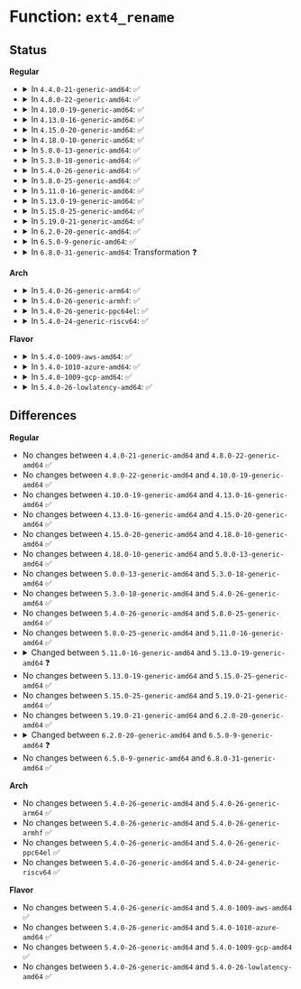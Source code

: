 # Function: <code>ext4_rename</code>

## Status
<b>Regular</b>
<ul>
<li>
<details>
<summary>In <code>4.4.0-21-generic-amd64</code>: ✅</summary>

```c
int ext4_rename(struct inode * old_dir, struct dentry * old_dentry, struct inode * new_dir, struct dentry * new_dentry, unsigned int flags)
```

```json
{
  "name": "ext4_rename",
  "collision_type": "Unique Static",
  "inline_type": "No",
  "funcs": [
    {
      "addr": 18446744071581627760,
      "name": "ext4_rename",
      "external": false,
      "loc": "fs/ext4/namei.c:3473",
      "file": "fs/ext4/namei.c",
      "inline": "seen, unknown",
      "caller_inline": [],
      "caller_func": [
        "fs/ext4/namei.c:ext4_rename2"
      ]
    }
  ],
  "symbols": [
    {
      "addr": 18446744071581627760,
      "name": "ext4_rename",
      "section": ".text",
      "bind": "STB_LOCAL",
      "size": 2280
    }
  ]
}
```
</details>
</li>
<li>
<details>
<summary>In <code>4.8.0-22-generic-amd64</code>: ✅</summary>

```c
int ext4_rename(struct inode * old_dir, struct dentry * old_dentry, struct inode * new_dir, struct dentry * new_dentry, unsigned int flags)
```

```json
{
  "name": "ext4_rename",
  "collision_type": "Unique Static",
  "inline_type": "No",
  "funcs": [
    {
      "addr": 18446744071581820368,
      "name": "ext4_rename",
      "external": false,
      "loc": "fs/ext4/namei.c:3502",
      "file": "fs/ext4/namei.c",
      "inline": "seen, unknown",
      "caller_inline": [],
      "caller_func": [
        "fs/ext4/namei.c:ext4_rename2"
      ]
    }
  ],
  "symbols": [
    {
      "addr": 18446744071581820368,
      "name": "ext4_rename",
      "section": ".text",
      "bind": "STB_LOCAL",
      "size": 2410
    }
  ]
}
```
</details>
</li>
<li>
<details>
<summary>In <code>4.10.0-19-generic-amd64</code>: ✅</summary>

```c
int ext4_rename(struct inode * old_dir, struct dentry * old_dentry, struct inode * new_dir, struct dentry * new_dentry, unsigned int flags)
```

```json
{
  "name": "ext4_rename",
  "collision_type": "Unique Static",
  "inline_type": "No",
  "funcs": [
    {
      "addr": 18446744071581909712,
      "name": "ext4_rename",
      "external": false,
      "loc": "fs/ext4/namei.c:3504",
      "file": "fs/ext4/namei.c",
      "inline": "seen, unknown",
      "caller_inline": [],
      "caller_func": [
        "fs/ext4/namei.c:ext4_rename2"
      ]
    }
  ],
  "symbols": [
    {
      "addr": 18446744071581909712,
      "name": "ext4_rename",
      "section": ".text",
      "bind": "STB_LOCAL",
      "size": 2294
    }
  ]
}
```
</details>
</li>
<li>
<details>
<summary>In <code>4.13.0-16-generic-amd64</code>: ✅</summary>

```c
int ext4_rename(struct inode * old_dir, struct dentry * old_dentry, struct inode * new_dir, struct dentry * new_dentry, unsigned int flags)
```

```json
{
  "name": "ext4_rename",
  "collision_type": "Unique Static",
  "inline_type": "No",
  "funcs": [
    {
      "addr": 18446744071582105504,
      "name": "ext4_rename",
      "external": false,
      "loc": "fs/ext4/namei.c:3492",
      "file": "fs/ext4/namei.c",
      "inline": "seen, unknown",
      "caller_inline": [],
      "caller_func": [
        "fs/ext4/namei.c:ext4_rename2"
      ]
    }
  ],
  "symbols": [
    {
      "addr": 18446744071582105504,
      "name": "ext4_rename",
      "section": ".text",
      "bind": "STB_LOCAL",
      "size": 2258
    }
  ]
}
```
</details>
</li>
<li>
<details>
<summary>In <code>4.15.0-20-generic-amd64</code>: ✅</summary>

```c
int ext4_rename(struct inode * old_dir, struct dentry * old_dentry, struct inode * new_dir, struct dentry * new_dentry, unsigned int flags)
```

```json
{
  "name": "ext4_rename",
  "collision_type": "Unique Static",
  "inline_type": "No",
  "funcs": [
    {
      "addr": 18446744071582254544,
      "name": "ext4_rename",
      "external": false,
      "loc": "fs/ext4/namei.c:3488",
      "file": "fs/ext4/namei.c",
      "inline": "seen, unknown",
      "caller_inline": [],
      "caller_func": []
    }
  ],
  "symbols": [
    {
      "addr": 18446744071582254544,
      "name": "ext4_rename",
      "section": ".text",
      "bind": "STB_LOCAL",
      "size": 2144
    }
  ]
}
```
</details>
</li>
<li>
<details>
<summary>In <code>4.18.0-10-generic-amd64</code>: ✅</summary>

```c
int ext4_rename(struct inode * old_dir, struct dentry * old_dentry, struct inode * new_dir, struct dentry * new_dentry, unsigned int flags)
```

```json
{
  "name": "ext4_rename",
  "collision_type": "Unique Static",
  "inline_type": "No",
  "funcs": [
    {
      "addr": 18446744071582442912,
      "name": "ext4_rename",
      "external": false,
      "loc": "fs/ext4/namei.c:3460",
      "file": "fs/ext4/namei.c",
      "inline": "seen, unknown",
      "caller_inline": [],
      "caller_func": [
        "fs/ext4/namei.c:ext4_rename2"
      ]
    }
  ],
  "symbols": [
    {
      "addr": 18446744071582442912,
      "name": "ext4_rename",
      "section": ".text",
      "bind": "STB_LOCAL",
      "size": 2206
    }
  ]
}
```
</details>
</li>
<li>
<details>
<summary>In <code>5.0.0-13-generic-amd64</code>: ✅</summary>

```c
int ext4_rename(struct inode * old_dir, struct dentry * old_dentry, struct inode * new_dir, struct dentry * new_dentry, unsigned int flags)
```

```json
{
  "name": "ext4_rename",
  "collision_type": "Unique Static",
  "inline_type": "No",
  "funcs": [
    {
      "addr": 18446744071582542384,
      "name": "ext4_rename",
      "external": false,
      "loc": "fs/ext4/namei.c:3463",
      "file": "fs/ext4/namei.c",
      "inline": "seen, unknown",
      "caller_inline": [],
      "caller_func": [
        "fs/ext4/namei.c:ext4_rename2"
      ]
    }
  ],
  "symbols": [
    {
      "addr": 18446744071582542384,
      "name": "ext4_rename",
      "section": ".text",
      "bind": "STB_LOCAL",
      "size": 2206
    }
  ]
}
```
</details>
</li>
<li>
<details>
<summary>In <code>5.3.0-18-generic-amd64</code>: ✅</summary>

```c
int ext4_rename(struct inode * old_dir, struct dentry * old_dentry, struct inode * new_dir, struct dentry * new_dentry, unsigned int flags)
```

```json
{
  "name": "ext4_rename",
  "collision_type": "Unique Static",
  "inline_type": "No",
  "funcs": [
    {
      "addr": 18446744071582714384,
      "name": "ext4_rename",
      "external": false,
      "loc": "fs/ext4/namei.c:3630",
      "file": "fs/ext4/namei.c",
      "inline": "seen, unknown",
      "caller_inline": [],
      "caller_func": [
        "fs/ext4/namei.c:ext4_rename2"
      ]
    }
  ],
  "symbols": [
    {
      "addr": 18446744071582714384,
      "name": "ext4_rename",
      "section": ".text",
      "bind": "STB_LOCAL",
      "size": 2240
    }
  ]
}
```
</details>
</li>
<li>
<details>
<summary>In <code>5.4.0-26-generic-amd64</code>: ✅</summary>

```c
int ext4_rename(struct inode * old_dir, struct dentry * old_dentry, struct inode * new_dir, struct dentry * new_dentry, unsigned int flags)
```

```json
{
  "name": "ext4_rename",
  "collision_type": "Unique Static",
  "inline_type": "No",
  "funcs": [
    {
      "addr": 18446744071582816832,
      "name": "ext4_rename",
      "external": false,
      "loc": "fs/ext4/namei.c:3641",
      "file": "fs/ext4/namei.c",
      "inline": "seen, unknown",
      "caller_inline": [],
      "caller_func": [
        "fs/ext4/namei.c:ext4_rename2"
      ]
    }
  ],
  "symbols": [
    {
      "addr": 18446744071582816832,
      "name": "ext4_rename",
      "section": ".text",
      "bind": "STB_LOCAL",
      "size": 2271
    }
  ]
}
```
</details>
</li>
<li>
<details>
<summary>In <code>5.8.0-25-generic-amd64</code>: ✅</summary>

```c
int ext4_rename(struct inode * old_dir, struct dentry * old_dentry, struct inode * new_dir, struct dentry * new_dentry, unsigned int flags)
```

```json
{
  "name": "ext4_rename",
  "collision_type": "Unique Static",
  "inline_type": "No",
  "funcs": [
    {
      "addr": 18446744071583126448,
      "name": "ext4_rename",
      "external": false,
      "loc": "fs/ext4/namei.c:3680",
      "file": "fs/ext4/namei.c",
      "inline": "seen, unknown",
      "caller_inline": [],
      "caller_func": [
        "fs/ext4/namei.c:ext4_rename2"
      ]
    }
  ],
  "symbols": [
    {
      "addr": 18446744071583126448,
      "name": "ext4_rename",
      "section": ".text",
      "bind": "STB_LOCAL",
      "size": 2049
    }
  ]
}
```
</details>
</li>
<li>
<details>
<summary>In <code>5.11.0-16-generic-amd64</code>: ✅</summary>

```c
int ext4_rename(struct inode * old_dir, struct dentry * old_dentry, struct inode * new_dir, struct dentry * new_dentry, unsigned int flags)
```

```json
{
  "name": "ext4_rename",
  "collision_type": "Unique Static",
  "inline_type": "No",
  "funcs": [
    {
      "addr": 18446744071583206000,
      "name": "ext4_rename",
      "external": false,
      "loc": "fs/ext4/namei.c:3730",
      "file": "fs/ext4/namei.c",
      "inline": "seen, unknown",
      "caller_inline": [],
      "caller_func": [
        "fs/ext4/namei.c:ext4_rename2"
      ]
    }
  ],
  "symbols": [
    {
      "addr": 18446744071583206000,
      "name": "ext4_rename",
      "section": ".text",
      "bind": "STB_LOCAL",
      "size": 2491
    }
  ]
}
```
</details>
</li>
<li>
<details>
<summary>In <code>5.13.0-19-generic-amd64</code>: ✅</summary>

```c
int ext4_rename(struct user_namespace * mnt_userns, struct inode * old_dir, struct dentry * old_dentry, struct inode * new_dir, struct dentry * new_dentry, unsigned int flags)
```

```json
{
  "name": "ext4_rename",
  "collision_type": "Unique Static",
  "inline_type": "No",
  "funcs": [
    {
      "addr": 18446744071583233408,
      "name": "ext4_rename",
      "external": false,
      "loc": "fs/ext4/namei.c:3862",
      "file": "fs/ext4/namei.c",
      "inline": "seen, unknown",
      "caller_inline": [],
      "caller_func": [
        "fs/ext4/namei.c:ext4_rename2"
      ]
    }
  ],
  "symbols": [
    {
      "addr": 18446744071583233408,
      "name": "ext4_rename",
      "section": ".text",
      "bind": "STB_LOCAL",
      "size": 2929
    }
  ]
}
```
</details>
</li>
<li>
<details>
<summary>In <code>5.15.0-25-generic-amd64</code>: ✅</summary>

```c
int ext4_rename(struct user_namespace * mnt_userns, struct inode * old_dir, struct dentry * old_dentry, struct inode * new_dir, struct dentry * new_dentry, unsigned int flags)
```

```json
{
  "name": "ext4_rename",
  "collision_type": "Unique Static",
  "inline_type": "No",
  "funcs": [
    {
      "addr": 18446744071583579088,
      "name": "ext4_rename",
      "external": false,
      "loc": "fs/ext4/namei.c:3692",
      "file": "fs/ext4/namei.c",
      "inline": "seen, unknown",
      "caller_inline": [],
      "caller_func": [
        "fs/ext4/namei.c:ext4_rename2"
      ]
    }
  ],
  "symbols": [
    {
      "addr": 18446744071583579088,
      "name": "ext4_rename",
      "section": ".text",
      "bind": "STB_LOCAL",
      "size": 2932
    }
  ]
}
```
</details>
</li>
<li>
<details>
<summary>In <code>5.19.0-21-generic-amd64</code>: ✅</summary>

```c
int ext4_rename(struct user_namespace * mnt_userns, struct inode * old_dir, struct dentry * old_dentry, struct inode * new_dir, struct dentry * new_dentry, unsigned int flags)
```

```json
{
  "name": "ext4_rename",
  "collision_type": "Unique Static",
  "inline_type": "No",
  "funcs": [
    {
      "addr": 18446744071584116032,
      "name": "ext4_rename",
      "external": false,
      "loc": "fs/ext4/namei.c:3749",
      "file": "fs/ext4/namei.c",
      "inline": "seen, unknown",
      "caller_inline": [],
      "caller_func": [
        "fs/ext4/namei.c:ext4_rename2"
      ]
    }
  ],
  "symbols": [
    {
      "addr": 18446744071584116032,
      "name": "ext4_rename",
      "section": ".text",
      "bind": "STB_LOCAL",
      "size": 2971
    }
  ]
}
```
</details>
</li>
<li>
<details>
<summary>In <code>6.2.0-20-generic-amd64</code>: ✅</summary>

```c
int ext4_rename(struct user_namespace * mnt_userns, struct inode * old_dir, struct dentry * old_dentry, struct inode * new_dir, struct dentry * new_dentry, unsigned int flags)
```

```json
{
  "name": "ext4_rename",
  "collision_type": "Unique Static",
  "inline_type": "No",
  "funcs": [
    {
      "addr": 18446744071584749632,
      "name": "ext4_rename",
      "external": false,
      "loc": "fs/ext4/namei.c:3766",
      "file": "fs/ext4/namei.c",
      "inline": "seen, unknown",
      "caller_inline": [],
      "caller_func": [
        "fs/ext4/namei.c:ext4_rename2"
      ]
    }
  ],
  "symbols": [
    {
      "addr": 18446744071584749632,
      "name": "ext4_rename",
      "section": ".text",
      "bind": "STB_LOCAL",
      "size": 2951
    }
  ]
}
```
</details>
</li>
<li>
<details>
<summary>In <code>6.5.0-9-generic-amd64</code>: ✅</summary>

```c
int ext4_rename(struct mnt_idmap * idmap, struct inode * old_dir, struct dentry * old_dentry, struct inode * new_dir, struct dentry * new_dentry, unsigned int flags)
```

```json
{
  "name": "ext4_rename",
  "collision_type": "Unique Static",
  "inline_type": "No",
  "funcs": [
    {
      "addr": 18446744071584973248,
      "name": "ext4_rename",
      "external": false,
      "loc": "fs/ext4/namei.c:3789",
      "file": "fs/ext4/namei.c",
      "inline": "seen, unknown",
      "caller_inline": [],
      "caller_func": [
        "fs/ext4/namei.c:ext4_rename2"
      ]
    }
  ],
  "symbols": [
    {
      "addr": 18446744071584973248,
      "name": "ext4_rename",
      "section": ".text",
      "bind": "STB_LOCAL",
      "size": 2979
    }
  ]
}
```
</details>
</li>
<li>
<details>
<summary>In <code>6.8.0-31-generic-amd64</code>: Transformation ❓</summary>

```c
int ext4_rename(struct mnt_idmap * idmap, struct inode * old_dir, struct dentry * old_dentry, struct inode * new_dir, struct dentry * new_dentry, unsigned int flags)
```

```json
{
  "name": "ext4_rename",
  "collision_type": "Unique Static",
  "inline_type": "No",
  "funcs": [
    {
      "addr": 0,
      "name": "ext4_rename",
      "external": false,
      "loc": "fs/ext4/namei.c:3797",
      "file": "fs/ext4/namei.c",
      "inline": "seen, unknown",
      "caller_inline": [],
      "caller_func": [
        "fs/ext4/namei.c:ext4_rename2"
      ]
    }
  ],
  "symbols": [
    {
      "addr": 18446744071585204272,
      "name": "ext4_rename",
      "section": ".text",
      "bind": "STB_LOCAL",
      "size": 3007
    },
    {
      "addr": 18446744071597510022,
      "name": "ext4_rename.cold",
      "section": ".text",
      "bind": "STB_LOCAL",
      "size": 42
    }
  ]
}
```
</details>
</li>
</ul>
<b>Arch</b>
<ul>
<li>
<details>
<summary>In <code>5.4.0-26-generic-arm64</code>: ✅</summary>

```c
int ext4_rename(struct inode * old_dir, struct dentry * old_dentry, struct inode * new_dir, struct dentry * new_dentry, unsigned int flags)
```

```json
{
  "name": "ext4_rename",
  "collision_type": "Unique Static",
  "inline_type": "No",
  "funcs": [
    {
      "addr": 18446603336494487096,
      "name": "ext4_rename",
      "external": false,
      "loc": "fs/ext4/namei.c:3641",
      "file": "fs/ext4/namei.c",
      "inline": "seen, unknown",
      "caller_inline": [],
      "caller_func": [
        "fs/ext4/namei.c:ext4_rename2"
      ]
    }
  ],
  "symbols": [
    {
      "addr": 18446603336494487096,
      "name": "ext4_rename",
      "section": ".text",
      "bind": "STB_LOCAL",
      "size": 2072
    }
  ]
}
```
</details>
</li>
<li>
<details>
<summary>In <code>5.4.0-26-generic-armhf</code>: ✅</summary>

```c
int ext4_rename(struct inode * old_dir, struct dentry * old_dentry, struct inode * new_dir, struct dentry * new_dentry, unsigned int flags)
```

```json
{
  "name": "ext4_rename",
  "collision_type": "Unique Static",
  "inline_type": "No",
  "funcs": [
    {
      "addr": 3227924384,
      "name": "ext4_rename",
      "external": false,
      "loc": "fs/ext4/namei.c:3641",
      "file": "fs/ext4/namei.c",
      "inline": "seen, unknown",
      "caller_inline": [],
      "caller_func": [
        "fs/ext4/namei.c:ext4_rename2"
      ]
    }
  ],
  "symbols": [
    {
      "addr": 3227924384,
      "name": "ext4_rename",
      "section": ".text",
      "bind": "STB_LOCAL",
      "size": 2308
    }
  ]
}
```
</details>
</li>
<li>
<details>
<summary>In <code>5.4.0-26-generic-ppc64el</code>: ✅</summary>

```c
int ext4_rename(struct inode * old_dir, struct dentry * old_dentry, struct inode * new_dir, struct dentry * new_dentry, unsigned int flags)
```

```json
{
  "name": "ext4_rename",
  "collision_type": "Unique Static",
  "inline_type": "No",
  "funcs": [
    {
      "addr": 13835058055288250496,
      "name": "ext4_rename",
      "external": false,
      "loc": "fs/ext4/namei.c:3641",
      "file": "fs/ext4/namei.c",
      "inline": "seen, unknown",
      "caller_inline": [],
      "caller_func": [
        "fs/ext4/namei.c:ext4_rename2"
      ]
    }
  ],
  "symbols": [
    {
      "addr": 13835058055288250496,
      "name": "ext4_rename",
      "section": ".text",
      "bind": "STB_LOCAL",
      "size": 2720
    }
  ]
}
```
</details>
</li>
<li>
<details>
<summary>In <code>5.4.0-24-generic-riscv64</code>: ✅</summary>

```c
int ext4_rename(struct inode * old_dir, struct dentry * old_dentry, struct inode * new_dir, struct dentry * new_dentry, unsigned int flags)
```

```json
{
  "name": "ext4_rename",
  "collision_type": "Unique Static",
  "inline_type": "No",
  "funcs": [
    {
      "addr": 18446743936273888732,
      "name": "ext4_rename",
      "external": false,
      "loc": "fs/ext4/namei.c:3641",
      "file": "fs/ext4/namei.c",
      "inline": "seen, unknown",
      "caller_inline": [],
      "caller_func": [
        "fs/ext4/namei.c:ext4_rename2"
      ]
    }
  ],
  "symbols": [
    {
      "addr": 18446743936273888732,
      "name": "ext4_rename",
      "section": ".text",
      "bind": "STB_LOCAL",
      "size": 1814
    }
  ]
}
```
</details>
</li>
</ul>
<b>Flavor</b>
<ul>
<li>
<details>
<summary>In <code>5.4.0-1009-aws-amd64</code>: ✅</summary>

```c
int ext4_rename(struct inode * old_dir, struct dentry * old_dentry, struct inode * new_dir, struct dentry * new_dentry, unsigned int flags)
```

```json
{
  "name": "ext4_rename",
  "collision_type": "Unique Static",
  "inline_type": "No",
  "funcs": [
    {
      "addr": 18446744071582785568,
      "name": "ext4_rename",
      "external": false,
      "loc": "fs/ext4/namei.c:3641",
      "file": "fs/ext4/namei.c",
      "inline": "seen, unknown",
      "caller_inline": [],
      "caller_func": [
        "fs/ext4/namei.c:ext4_rename2"
      ]
    }
  ],
  "symbols": [
    {
      "addr": 18446744071582785568,
      "name": "ext4_rename",
      "section": ".text",
      "bind": "STB_LOCAL",
      "size": 2271
    }
  ]
}
```
</details>
</li>
<li>
<details>
<summary>In <code>5.4.0-1010-azure-amd64</code>: ✅</summary>

```c
int ext4_rename(struct inode * old_dir, struct dentry * old_dentry, struct inode * new_dir, struct dentry * new_dentry, unsigned int flags)
```

```json
{
  "name": "ext4_rename",
  "collision_type": "Unique Static",
  "inline_type": "No",
  "funcs": [
    {
      "addr": 18446744071582722736,
      "name": "ext4_rename",
      "external": false,
      "loc": "fs/ext4/namei.c:3641",
      "file": "fs/ext4/namei.c",
      "inline": "seen, unknown",
      "caller_inline": [],
      "caller_func": [
        "fs/ext4/namei.c:ext4_rename2"
      ]
    }
  ],
  "symbols": [
    {
      "addr": 18446744071582722736,
      "name": "ext4_rename",
      "section": ".text",
      "bind": "STB_LOCAL",
      "size": 2271
    }
  ]
}
```
</details>
</li>
<li>
<details>
<summary>In <code>5.4.0-1009-gcp-amd64</code>: ✅</summary>

```c
int ext4_rename(struct inode * old_dir, struct dentry * old_dentry, struct inode * new_dir, struct dentry * new_dentry, unsigned int flags)
```

```json
{
  "name": "ext4_rename",
  "collision_type": "Unique Static",
  "inline_type": "No",
  "funcs": [
    {
      "addr": 18446744071582774480,
      "name": "ext4_rename",
      "external": false,
      "loc": "fs/ext4/namei.c:3641",
      "file": "fs/ext4/namei.c",
      "inline": "seen, unknown",
      "caller_inline": [],
      "caller_func": [
        "fs/ext4/namei.c:ext4_rename2"
      ]
    }
  ],
  "symbols": [
    {
      "addr": 18446744071582774480,
      "name": "ext4_rename",
      "section": ".text",
      "bind": "STB_LOCAL",
      "size": 2271
    }
  ]
}
```
</details>
</li>
<li>
<details>
<summary>In <code>5.4.0-26-lowlatency-amd64</code>: ✅</summary>

```c
int ext4_rename(struct inode * old_dir, struct dentry * old_dentry, struct inode * new_dir, struct dentry * new_dentry, unsigned int flags)
```

```json
{
  "name": "ext4_rename",
  "collision_type": "Unique Static",
  "inline_type": "No",
  "funcs": [
    {
      "addr": 18446744071582860720,
      "name": "ext4_rename",
      "external": false,
      "loc": "fs/ext4/namei.c:3641",
      "file": "fs/ext4/namei.c",
      "inline": "seen, unknown",
      "caller_inline": [],
      "caller_func": [
        "fs/ext4/namei.c:ext4_rename2"
      ]
    }
  ],
  "symbols": [
    {
      "addr": 18446744071582860720,
      "name": "ext4_rename",
      "section": ".text",
      "bind": "STB_LOCAL",
      "size": 2271
    }
  ]
}
```
</details>
</li>
</ul>

## Differences
<b>Regular</b>
<ul>
<li>
No changes between <code>4.4.0-21-generic-amd64</code> and <code>4.8.0-22-generic-amd64</code> ✅
</li>
<li>
No changes between <code>4.8.0-22-generic-amd64</code> and <code>4.10.0-19-generic-amd64</code> ✅
</li>
<li>
No changes between <code>4.10.0-19-generic-amd64</code> and <code>4.13.0-16-generic-amd64</code> ✅
</li>
<li>
No changes between <code>4.13.0-16-generic-amd64</code> and <code>4.15.0-20-generic-amd64</code> ✅
</li>
<li>
No changes between <code>4.15.0-20-generic-amd64</code> and <code>4.18.0-10-generic-amd64</code> ✅
</li>
<li>
No changes between <code>4.18.0-10-generic-amd64</code> and <code>5.0.0-13-generic-amd64</code> ✅
</li>
<li>
No changes between <code>5.0.0-13-generic-amd64</code> and <code>5.3.0-18-generic-amd64</code> ✅
</li>
<li>
No changes between <code>5.3.0-18-generic-amd64</code> and <code>5.4.0-26-generic-amd64</code> ✅
</li>
<li>
No changes between <code>5.4.0-26-generic-amd64</code> and <code>5.8.0-25-generic-amd64</code> ✅
</li>
<li>
No changes between <code>5.8.0-25-generic-amd64</code> and <code>5.11.0-16-generic-amd64</code> ✅
</li>
<li>
<details>
<summary>Changed between <code>5.11.0-16-generic-amd64</code> and <code>5.13.0-19-generic-amd64</code> ❓</summary>
<ul>
<li>
<b>Param added. </b>
<code>struct user_namespace * mnt_userns</code>
</li>
<li>
<b>Param reordered. </b>
<code>old_dir, old_dentry, new_dir, new_dentry, flags</code> ➡️ <code>mnt_userns, old_dir, old_dentry, new_dir, new_dentry, flags</code>
</li>
</ul>
</details>
</li>
<li>
No changes between <code>5.13.0-19-generic-amd64</code> and <code>5.15.0-25-generic-amd64</code> ✅
</li>
<li>
No changes between <code>5.15.0-25-generic-amd64</code> and <code>5.19.0-21-generic-amd64</code> ✅
</li>
<li>
No changes between <code>5.19.0-21-generic-amd64</code> and <code>6.2.0-20-generic-amd64</code> ✅
</li>
<li>
<details>
<summary>Changed between <code>6.2.0-20-generic-amd64</code> and <code>6.5.0-9-generic-amd64</code> ❓</summary>
<ul>
<li>
<b>Param added. </b>
<code>struct mnt_idmap * idmap</code>
</li>
<li>
<b>Param removed. </b>
<code>struct user_namespace * mnt_userns</code>
</li>
</ul>
</details>
</li>
<li>
No changes between <code>6.5.0-9-generic-amd64</code> and <code>6.8.0-31-generic-amd64</code> ✅
</li>
</ul>
<b>Arch</b>
<ul>
<li>
No changes between <code>5.4.0-26-generic-amd64</code> and <code>5.4.0-26-generic-arm64</code> ✅
</li>
<li>
No changes between <code>5.4.0-26-generic-amd64</code> and <code>5.4.0-26-generic-armhf</code> ✅
</li>
<li>
No changes between <code>5.4.0-26-generic-amd64</code> and <code>5.4.0-26-generic-ppc64el</code> ✅
</li>
<li>
No changes between <code>5.4.0-26-generic-amd64</code> and <code>5.4.0-24-generic-riscv64</code> ✅
</li>
</ul>
<b>Flavor</b>
<ul>
<li>
No changes between <code>5.4.0-26-generic-amd64</code> and <code>5.4.0-1009-aws-amd64</code> ✅
</li>
<li>
No changes between <code>5.4.0-26-generic-amd64</code> and <code>5.4.0-1010-azure-amd64</code> ✅
</li>
<li>
No changes between <code>5.4.0-26-generic-amd64</code> and <code>5.4.0-1009-gcp-amd64</code> ✅
</li>
<li>
No changes between <code>5.4.0-26-generic-amd64</code> and <code>5.4.0-26-lowlatency-amd64</code> ✅
</li>
</ul>
